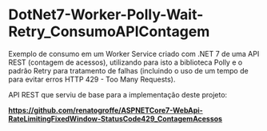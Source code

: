 # DotNet7-Worker-Polly-Wait-Retry_ConsumoAPIContagem
Exemplo de consumo em um Worker Service criado com .NET 7 de uma API REST (contagem de acessos), utilizando para isto a biblioteca Polly e o padrão Retry para tratamento de falhas (incluindo o uso de um tempo de para evitar erros HTTP 429 - Too Many Requests).

API REST que serviu de base para a implementação deste projeto:

**https://github.com/renatogroffe/ASPNETCore7-WebApi-RateLimitingFixedWindow-StatusCode429_ContagemAcessos**
